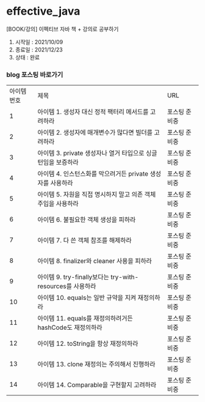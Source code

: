 # effective_java
[BOOK/강의] 이펙티브 자바 책 + 강의로 공부하기

1. 시작일 : 2021/10/09
2. 종료일 : 2021/12/23
3. 상태 : 완료 


### blog 포스팅 바로가기
| | | |
|-|-|-|
|아이템번호|제목|URL|
|1|아이템 1. 생성자 대신 정적 팩터리 메서드를 고려하라|포스팅 준비중|
|2|아이템 2. 생성자에 매개변수가 많다면 빌더를 고려하라|포스팅 준비중|
|3|아이템 3. private 생성자나 열거 타입으로 싱글턴임을 보증하라|포스팅 준비중|
|4|아이템 4. 인스턴스화를 막으려거든 private 생성자를 사용하라|포스팅 준비중|
|5|아이템 5. 자원을 직접 명시하지 말고 의존 객체 주입을 사용하라|포스팅 준비중|
|6|아이템 6. 불필요한 객체 생성을 피하라 |포스팅 준비중|
|7|아이템 7. 다 쓴 객체 참조를 해제하라|포스팅 준비중|
|8|아이템 8. finalizer와 cleaner 사용을 피하라|포스팅 준비중|
|9|아이템 9. try-finally보다는 try-with-resources를 사용하라|포스팅 준비중|
|10|아이템 10. equals는 일반 규약을 지켜 재정의하라|포스팅 준비중|
|11|아이템 11. equals를 재정의하려거든 hashCode도 재정의하라|포스팅 준비중|
|12|아이템 12. toString을 항상 재정의하라|포스팅 준비중|
|13|아이템 13. clone 재정의는 주의해서 진행하라|포스팅 준비중|
|14|아이템 14. Comparable을 구현할지 고려하라|포스팅 준비중|
